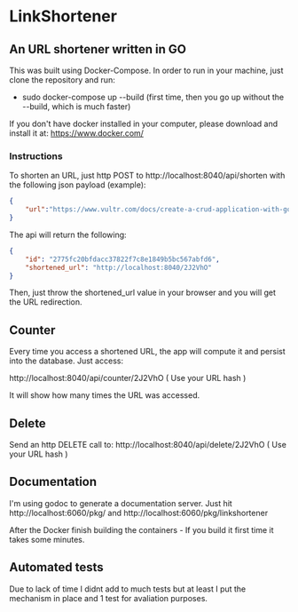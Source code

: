 # LinkShortener
## An URL shortener written in GO

This was built using Docker-Compose. In order to run in your machine, just clone the repository and run:
* sudo docker-compose up --build (first time, then you go up without the --build, which is much faster)

If you don't have docker installed in your computer, please download and install it at:
https://www.docker.com/

### Instructions

To shorten an URL, just http POST to http://localhost:8040/api/shorten with the following json payload (example):

```json
{
    "url":"https://www.vultr.com/docs/create-a-crud-application-with-golang-and-mongodb-on-ubuntu-20-04/?utm_source=performance-max-latam&utm_medium=paidmedia&obility_id=17096555207&utm_adgroup=&utm_campaign=&utm_term=&utm_content=&gclid=CjwKCAjwk_WVBhBZEiwAUHQCme_6kOgaeQWOKjalscslO99kCatxV5FJFdtFbqGv1127YkYBURCQ0BoCHnMQAvD_BwE"
}
```

The api will return the following:

```json
{
    "id": "2775fc20bfdacc37822f7c8e1849b5bc567abfd6",
    "shortened_url": "http://localhost:8040/2J2VhO"
}
```

Then, just throw the shortened_url value in your browser and you will get the URL redirection.

## Counter

Every time you access a shortened URL, the app will compute it and persist into the database. Just access:

http://localhost:8040/api/counter/2J2VhO ( Use your URL hash )

It will show how many times the URL was accessed.

## Delete

Send an http DELETE call to:
http://localhost:8040/api/delete/2J2VhO ( Use your URL hash )

## Documentation

I'm using godoc to generate a documentation server. Just hit 
http://localhost:6060/pkg/ and http://localhost:6060/pkg/linkshortener

After the Docker finish building the containers - If you build it first time it takes some minutes.

## Automated tests

Due to lack of time I didnt add to much tests but at least I put the mechanism in place and 1 test for avaliation purposes.